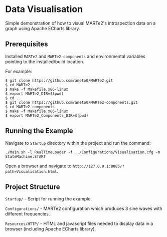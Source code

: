# Data Visualisation

Simple demonstration of how to visual MARTe2's introspection data on a graph using Apache ECharts library.

## Prerequisites

Installed `MARTe2` and `MARTe2-components` and environmental variables pointing to the installed/build location.

For example:
```
$ git clone https://github.com/aneto0/MARTe2.git
$ cd MARTe2
$ make -f Makefile.x86-linux
$ export MARTe2_DIR=$(pwd)
$ cd ..
$ git clone https://github.com/aneto0/MARTe2-components.git
$ cd MARTe2-components
$ make -f Makefile.x86-linux
$ export MARTe2_Components_DIR=$(pwd)
```

## Running the Example

Navigate to `Startup` directory within the project and run the command:

`./Main.sh -l RealTimeLoader -f ../Configurations/Visualisation.cfg -m StateMachine:START`

Open a browser and navigate to `http://127.0.0.1:8085/?path=Visualisation.html`.

## Project Structure

`Startup/` - Script for running the example.

`Configurations/` - MARTe2 configuration which produces 3 sine waves with different frequencies.

`Resources/HTTP/` - HTML and javascript files needed to display data in a browser (including Apache ECharts library).

